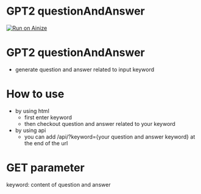 # GPT2 questionAndAnswer
[![Run on Ainize](https://ainize.ai/images/run_on_ainize_button.svg)](https://ainize.web.app/redirect?git_repo=https://github.com/ha-mulan/gpt2-questionAndAnswer)

GPT2 questionAndAnswer
=================
* generate question and answer related to input keyword 

 How to use
 ===============
 * by using html
	* first enter keyword 
	* then checkout question and answer related to your keyword
* by using api
	* you can add /api/?keyword={your question and answer keyword} at the end of the url
	
GET parameter
=================
keyword: content of question and answer
